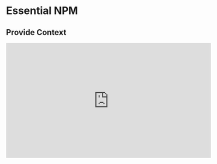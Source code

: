 <Head>
  <title>Learn React | The Context API > Provide Context</title>
</Head>

# Essential NPM

## Provide Context

<iframe width="560" height="315" src="https://www.youtube.com/embed/r7RbGwB9M-g" frameborder="0" allow="autoplay; encrypted-media" allowfullscreen></iframe>
